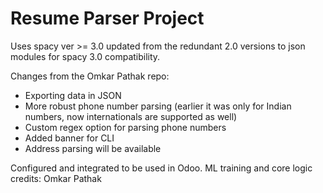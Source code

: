 # Resume Parser Project

Uses spacy ver >= 3.0 updated from the redundant 2.0 versions to json modules for spacy 3.0 compatibility.

Changes from the Omkar Pathak repo:

- Exporting data in JSON
- More robust phone number parsing (earlier it was only for Indian numbers, now internationals are supported as well)
- Custom regex option for parsing phone numbers
- Added banner for CLI
- Address parsing will be available


Configured and integrated to be used in Odoo.
ML training and core logic credits: Omkar Pathak